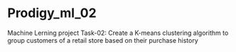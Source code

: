 # Prodigy_ml_02
Machine Lerning project 
Task-02: Create a K-means clustering algorithm to group customers of a retail store based on their purchase history
